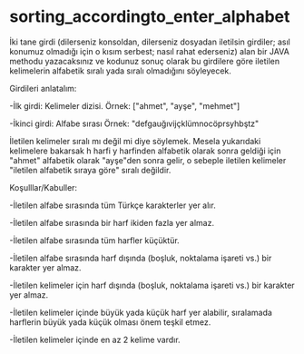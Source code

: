 # sorting_accordingto_enter_alphabet
İki tane girdi (dilerseniz konsoldan, dilerseniz dosyadan iletilsin girdiler; asıl konumuz olmadığı için o kısım serbest; nasıl rahat ederseniz) alan bir JAVA methodu yazacaksınız ve kodunuz sonuç olarak bu girdilere göre iletilen kelimelerin alfabetik sıralı yada sıralı olmadığını söyleyecek.

Girdileri anlatalım:

-İlk girdi: Kelimeler dizisi. Örnek: ["ahmet", "ayşe", "mehmet"]

-İkinci girdi: Alfabe sırası Örnek: "defgauğıvijçklümnocöprsyhbştz"
 
İletilen kelimeler sıralı mı değil mi diye söylemek. Mesela yukarıdaki kelimelere bakarsak h harfi y harfinden alfabetik olarak sonra geldiği için "ahmet" alfabetik olarak "ayşe"den sonra gelir, o sebeple iletilen kelimeler "iletilen alfabetik sıraya göre"  sıralı değildir.

Koşulllar/Kabuller:

-İletilen alfabe sırasında tüm Türkçe karakterler yer alır.

-İletilen alfabe sırasında bir harf ikiden fazla yer almaz.

-İletilen alfabe sırasında tüm harfler küçüktür.

-İletilen alfabe sırasında harf dışında (boşluk, noktalama işareti vs.) bir karakter yer almaz.

-İletilen kelimeler için harf dışında (boşluk, noktalama işareti vs.) bir karakter yer almaz.

-İletilen kelimeler içinde büyük yada küçük harf yer alabilir, sıralamada harflerin büyük yada küçük olması önem teşkil etmez.

-İletilen kelimeler içinde en az 2 kelime vardır.
